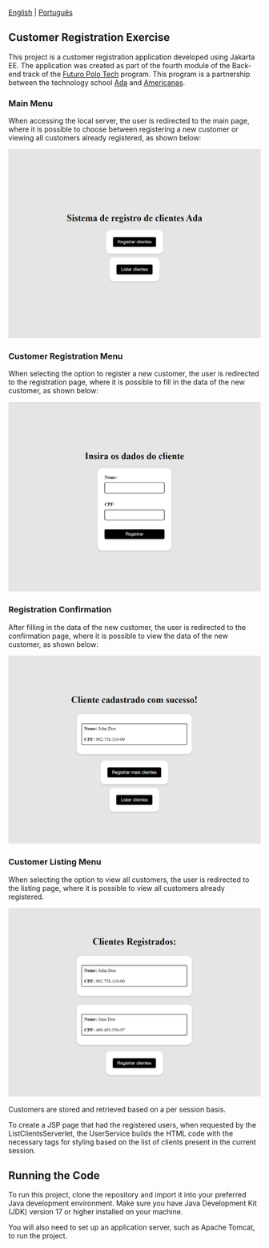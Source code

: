 [English](README.md) | [Português](README.pt-br.md)

## Customer Registration Exercise

This project is a customer registration application developed using Jakarta EE. The application was created as part of the fourth module of the Back-end track of the [Futuro Polo Tech](https://polotech.americanas.io/) program. This program is a partnership between the technology school [Ada](https://ada.tech/sou-aluno) and [Americanas](https://carreiras.americanas.com/).

### Main Menu

When accessing the local server, the user is redirected to the main page, where it is possible to choose between registering a new customer or viewing all customers already registered, as shown below:

<p align="center">
  <img src="images/main-menu.png" alt="Main menu with options to register and view customers">
</p>

### Customer Registration Menu

When selecting the option to register a new customer, the user is redirected to the registration page, where it is possible to fill in the data of the new customer, as shown below:

<p align="center">
  <img src="images/registration.png" alt="New customer registration menu">
</p>

### Registration Confirmation

After filling in the data of the new customer, the user is redirected to the confirmation page, where it is possible to view the data of the new customer, as shown below:

<p align="center">
  <img src="images/registration-confirmation.png" alt="New customer registration confirmation menu">

### Customer Listing Menu

When selecting the option to view all customers, the user is redirected to the listing page, where it is possible to view all customers already registered.

<p align="center">
  <img src="images/list-all-clients.png" alt="All customers view menu">
</p>

Customers are stored and retrieved based on a per session basis.

To create a JSP page that had the registered users, when requested by the ListClientsServerlet, the UserService builds the HTML code with the necessary tags for styling based on the list of clients present in the current session.

## Running the Code

To run this project, clone the repository and import it into your preferred Java development environment.
Make sure you have Java Development Kit (JDK) version 17 or higher installed on your machine.

You will also need to set up an application server, such as Apache Tomcat, to run the project.

